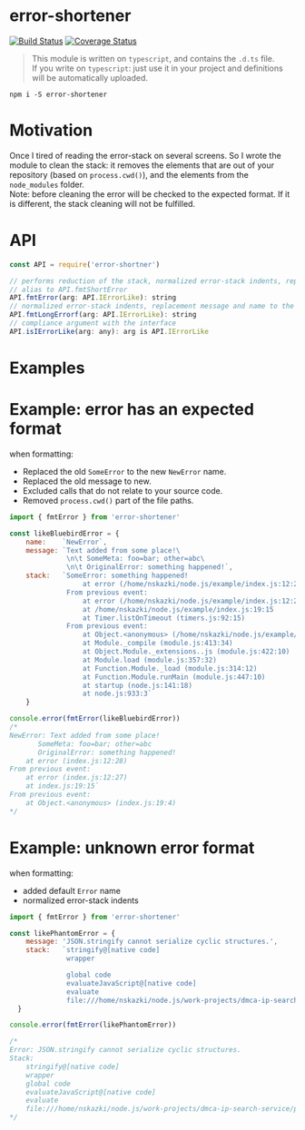# error-shortener

[![Build Status](https://travis-ci.org/nskazki/error-shortener.svg?branch=master)](https://travis-ci.org/nskazki/error-shortener)
[![Coverage Status](https://coveralls.io/repos/github/nskazki/error-shortener/badge.svg?branch=master)](https://coveralls.io/github/nskazki/error-shortener)

>This module is written on `typescript`, and contains the `.d.ts` file.
><br>If you write on `typescript`: just use it in your project and definitions will be automatically uploaded.

```
npm i -S error-shortener
```

# Motivation

Once I tired of reading the error-stack on several screens.
So I wrote the module to clean the stack: it removes the elements that are out of your repository (based on `process.cwd()`), and the elements from the `node_modules` folder.
<br>Note: before cleaning the error will be checked to the expected format. If it is different, the stack cleaning  will not be fulfilled.

# API
```js
const API = require('error-shortner')

// performs reduction of the stack, normalized error-stack indents, replacement message and name to the actual
// alias to API.fmtShortError
API.fmtError(arg: API.IErrorLike): string
// normalized error-stack indents, replacement message and name to the actual
API.fmtLongErrorf(arg: API.IErrorLike): string
// compliance argument with the interface
API.isIErrorLike(arg: any): arg is API.IErrorLike
```

# Examples

# Example: error has an expected format

when formatting:
 * Replaced the old `SomeError` to the new `NewError` name.
 * Replaced the old message to new.
 * Excluded calls that do not relate to your source code.
 * Removed `process.cwd()` part of the file paths.

```js
import { fmtError } from 'error-shortener'

const likeBluebirdError = {
    name:    `NewError`,
    message: `Text added from some place!\
              \n\t SomeMeta: foo=bar; other=abc\
              \n\t OriginalError: something happened!`,
    stack:   `SomeError: something happened!
                  at error (/home/nskazki/node.js/example/index.js:12:28)
              From previous event:
                  at error (/home/nskazki/node.js/example/index.js:12:27)
                  at /home/nskazki/node.js/example/index.js:19:15
                  at Timer.listOnTimeout (timers.js:92:15)
              From previous event:
                  at Object.<anonymous> (/home/nskazki/node.js/example/index.js:19:4)
                  at Module._compile (module.js:413:34)
                  at Object.Module._extensions..js (module.js:422:10)
                  at Module.load (module.js:357:32)
                  at Function.Module._load (module.js:314:12)
                  at Function.Module.runMain (module.js:447:10)
                  at startup (node.js:141:18)
                  at node.js:933:3`
    }

console.error(fmtError(likeBluebirdError))
/*
NewError: Text added from some place!
       SomeMeta: foo=bar; other=abc
       OriginalError: something happened!
    at error (index.js:12:28)
From previous event:
    at error (index.js:12:27)
    at index.js:19:15`
From previous event:
    at Object.<anonymous> (index.js:19:4)
*/
```

# Example: unknown error format

when formatting:
  * added default `Error` name
  * normalized error-stack indents

```js
import { fmtError } from 'error-shortener'

const likePhantomError = {
    message: 'JSON.stringify cannot serialize cyclic structures.',
    stack:   `stringify@[native code]
              wrapper

              global code
              evaluateJavaScript@[native code]
              evaluate
              file:///home/nskazki/node.js/work-projects/dmca-ip-search-service/phantom-farm/worker/node_modules/node-phantom-simple/bridge.js:121:61`
  }

console.error(fmtError(likePhantomError))

/*
Error: JSON.stringify cannot serialize cyclic structures.
Stack:
    stringify@[native code]
    wrapper
    global code
    evaluateJavaScript@[native code]
    evaluate
    file:///home/nskazki/node.js/work-projects/dmca-ip-search-service/phantom-farm/worker/node_modules/node-phantom-simple/bridge.js:121:61`
*/
```
